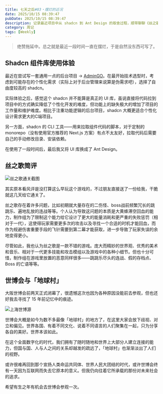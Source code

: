 ```yaml
---
title: 七天之后#03・摆烂的近况
date: 2025/10/15 08:39:47
pubDate: 2025/10/15 08:39:47
description: 记录最近项目中从 shadcn 到 Ant Design 的取舍过程，顺带聊聊《丝之歌》的游玩体验，以及对世博会与“地球村”精神的些许感慨。
category: 周记
tags: [Weekly]
---
```


> 绝赞拖延中。总之就是最近一段时间一直在摆烂，于是自然没东西可写了。

## Shadcn 组件库使用体验

最近在尝试写一套通用一点的后台项目 -> [AdminGO](https://github.com/QiYuOr2/AdminGO)。在最开始技术选型时，考虑到可能存在的个性化需求（实际上对于后台管理来说算是伪需求吧），选择了自由度较高的 shadcn。

实际体验之后，感觉这个 shadcn 并不能算是真正的 UI 库，虽说直接将代码拉到项目中的方式确实降低了个性化开发的难度，但功能上的缺失极大的增加了项目的工作量和维护难度。相比于注重功能逻辑的后台项目，shadcn 大概更适合个性化设计需求更大的C端项目。

另一方面，shadcn 的 CLI 工具——用来拉取组件代码的脚本，对于定制的 monorepo（没有使用官方推荐的 Next.js 方案）有点不太友好，拉取代码后需要自己的手动修改目录、安装依赖。

在使用了一段时间后，最后我又将 UI 库换成了 Ant Design。

## 丝之歌简评

![丝之歌通关截图](https://cdn.jsdelivr.net/gh/qiyuor2/blog-image/img/silksong-100.png)

其实原本看风评是没打算这么早玩这个游戏的，不过朋友直接送了一份给我，干脆就这几天给它通关了。

丝之歌存在着许多问题，比如初期就大量存在的二伤怪、boss战前频繁冗长的跳跳乐、遍地乱放的连战等等。个人认为导致这问题的本质是大黄蜂滞空回血的能力，制作组为了限制这个能力给它设计了更大的能量消耗和更严重的失败惩罚（相对于一代），这使得玩家需要更多次的攻击以及寻找一个合适的时机才能回血，而作为规避伤害重要手段的飞针需要到第二幕才能获取，进一步导致了玩家失误的余地变得更小。

尽管如此，我也认为丝之歌是一款不错的游戏。庞大而精妙的世界观、优秀的美术和音乐、相对于一代更多技能和攻击模组以及游戏中的各种小细节。但也十分可惜，制作组在游戏里放置的恶意同样很多——跳跳乐尽头的连战、假的存档点、Boss 的亡语等等。

## 世博会与「地球村」

大阪世博会前两天正式闭幕了，很遗憾这次也因为各种原因没能前去参观，但也还好我去寻找了 15 年前记忆中的痕迹。

![上海世博源](https://cdn.jsdelivr.net/gh/qiyuor2/blog-image/img/shanghai-shiboyuan.png)
 
世博会大概是如今为数不多最像「地球村」的地方了，在这里大家会放下歧视、对立和偏见。世界各国、有着不同文化、说着不同语言的人们聚集在一起，只为分享各自的美好。世界本该如此。

在这个全面数字化的时代，我们拥有了随时随地和世界上大部分人建立连接的能力，但国与国、人与人之间的关系却越发的疏远了，「地球村」也渐渐淡出了人们的视野。

或许很难再回到那个宣扬人类命运共同体、世界人民大团结的时代，或许世博会终有一天因为互联网而失去它原本的意义。但我仍向往着它所承载的那份对未来社会的追求。

希望有生之年有机会去世博会参观一次。